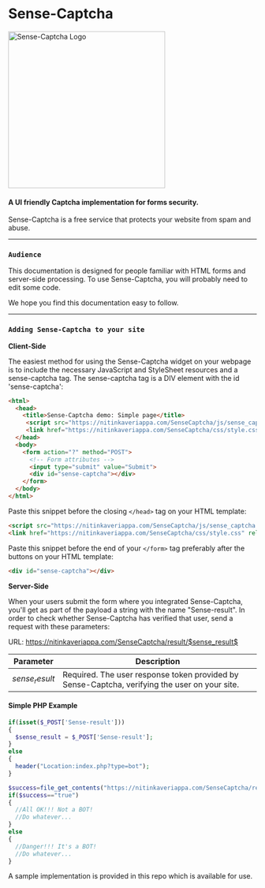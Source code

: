 # Sense-Captcha 
<img src="https://nitinkaveriappa.com/SenseCaptcha/images/logo.svg" alt="Sense-Captcha Logo"  width="318" weight="67" />

#### A UI friendly Captcha implementation for forms security.
Sense-Captcha is a free service that protects your website from spam and abuse.

------------------------------
### `Audience`

This documentation is designed for people familiar with HTML forms and server-side processing. To use Sense-Captcha, you will probably need to edit some code.

We hope you find this documentation easy to follow.

------------------------------
### `Adding Sense-Captcha to your site`

**Client-Side**

The easiest method for using the Sense-Captcha widget on your webpage is to include the necessary JavaScript and StyleSheet resources and a sense-captcha tag. The sense-captcha tag is a DIV element with the id 'sense-captcha':

```html
<html>
  <head>
    <title>Sense-Captcha demo: Simple page</title>
     <script src="https://nitinkaveriappa.com/SenseCaptcha/js/sense_captcha.js"></script>
     <link href="https://nitinkaveriappa.com/SenseCaptcha/css/style.css" rel="stylesheet">
  </head>
  <body>
    <form action="?" method="POST">
      <!-- Form attributes -->
      <input type="submit" value="Submit">
      <div id="sense-captcha"></div>
    </form>
  </body>
</html>
```

Paste this snippet before the closing `</head>` tag on your HTML template:
```html
<script src="https://nitinkaveriappa.com/SenseCaptcha/js/sense_captcha.js"></script>
<link href="https://nitinkaveriappa.com/SenseCaptcha/css/style.css" rel="stylesheet">

```

Paste this snippet before the end of your `</form>` tag preferably after the buttons on your HTML template:
```html
<div id="sense-captcha"></div>
```

**Server-Side**

When your users submit the form where you integrated Sense-Captcha, you'll get as part of the payload a string with the name "Sense-result". In order to check whether Sense-Captcha has verified that user, send a request with these parameters:

URL: https://nitinkaveriappa.com/SenseCaptcha/result/$sense_result$

Parameter | Description
----|---------
$sense_result$ |	Required. The user response token provided by Sense-Captcha, verifying the user on your site.

#### Simple PHP Example

```php
if(isset($_POST['Sense-result']))
{
  $sense_result = $_POST['Sense-result'];
}
else
{
  header("Location:index.php?type=bot");
}

$success=file_get_contents("https://nitinkaveriappa.com/SenseCaptcha/result/$sense_result");
if($success=="true")
{
  //All OK!!! Not a BOT!
  //Do whatever...
}
else
{
  //Danger!!! It's a BOT!
  //Do whatever...
}
```
A sample implementation is provided in this repo which is available for use.
